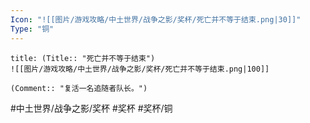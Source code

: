 ```yaml
---
Icon: "![[图片/游戏攻略/中土世界/战争之影/奖杯/死亡并不等于结束.png|30]]"
Type: "铜"
---
```

```ad-common-bronze-trophy
title: (Title:: "死亡并不等于结束")
![[图片/游戏攻略/中土世界/战争之影/奖杯/死亡并不等于结束.png|100]]

(Comment:: "复活一名追随者队长。")
```

#中土世界/战争之影/奖杯 #奖杯 #奖杯/铜
